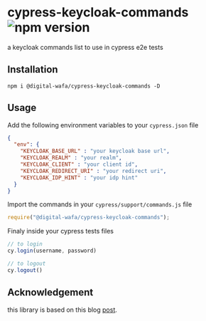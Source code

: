 # cypress-keycloak-commands ![npm version](https://img.shields.io/npm/v/@digital-wafa/cypress-keycloak-commands)
a keycloak commands list to use in cypress e2e tests


## Installation

```
npm i @digital-wafa/cypress-keycloak-commands -D
```

## Usage

Add the following environment variables to your `cypress.json` file

```json
{
  "env": {
    "KEYCLOAK_BASE_URL" : "your keycloak base url",
    "KEYCLOAK_REALM" : "your realm",
    "KEYCLOAK_CLIENT" : "your client id",
    "KEYCLOAK_REDIRECT_URI" : "your redirect uri",
    "KEYCLOAK_IDP_HINT" : "your idp hint"
  }
}
```

Import the commands in your `cypress/support/commands.js` file

```javascript
require("@digital-wafa/cypress-keycloak-commands");
```

Finaly inside your cypress tests files 

```javascript
// to login
cy.login(username, password)

// to logout
cy.logout()
```

## Acknowledgement

this library is based on this blog [post](https://vrockai.github.io/blog/2017/10/28/cypress-keycloak-intregration/).

